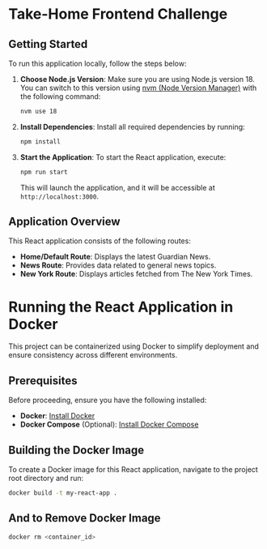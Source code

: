 # Take-Home Frontend Challenge

## Getting Started

To run this application locally, follow the steps below:

1. **Choose Node.js Version**: Make sure you are using Node.js version 18. You can switch to this version using [nvm (Node Version Manager)](https://github.com/nvm-sh/nvm) with the following command:
    ```bash
    nvm use 18
    ```

2. **Install Dependencies**: Install all required dependencies by running:
    ```bash
    npm install
    ```

3. **Start the Application**: To start the React application, execute:
    ```bash
    npm run start
    ```
    This will launch the application, and it will be accessible at `http://localhost:3000`.

## Application Overview

This React application consists of the following routes:

- **Home/Default Route**: Displays the latest Guardian News.
- **News Route**: Provides data related to general news topics.
- **New York Route**: Displays articles fetched from The New York Times.

# Running the React Application in Docker

This project can be containerized using Docker to simplify deployment and ensure consistency across different environments.

## Prerequisites

Before proceeding, ensure you have the following installed:

- **Docker**: [Install Docker](https://docs.docker.com/get-docker/)
- **Docker Compose** (Optional): [Install Docker Compose](https://docs.docker.com/compose/install/)

## Building the Docker Image

To create a Docker image for this React application, navigate to the project root directory and run:

```bash
docker build -t my-react-app .
```
## And to Remove Docker Image

```bash
docker rm <container_id>
```

